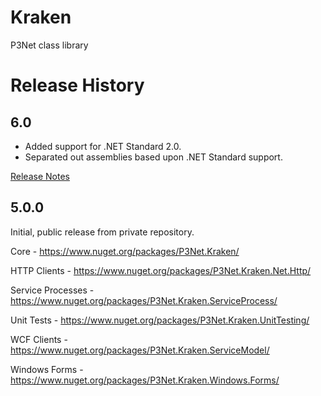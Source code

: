 # Kraken
P3Net class library

# Release History

## 6.0

- Added support for .NET Standard 2.0.
- Separated out assemblies based upon .NET Standard support.

[Release Notes](docs/relnotes/v6.0/readme.md)

## 5.0.0

Initial, public release from private repository.

Core - https://www.nuget.org/packages/P3Net.Kraken/

HTTP Clients - https://www.nuget.org/packages/P3Net.Kraken.Net.Http/

Service Processes - https://www.nuget.org/packages/P3Net.Kraken.ServiceProcess/

Unit Tests - https://www.nuget.org/packages/P3Net.Kraken.UnitTesting/

WCF Clients - https://www.nuget.org/packages/P3Net.Kraken.ServiceModel/

Windows Forms - https://www.nuget.org/packages/P3Net.Kraken.Windows.Forms/
